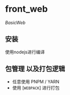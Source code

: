 # front_web

_BasicWeb_

## 安装

使用nodejs进行编译

## 包管理 以及打包逻辑

- 任意使用 PNPM / YARN
- 使用 [`WEBPACK`] 进行打包

